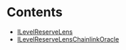 

# Contents
- [ILevelReserveLens](ILevelReserveLens.sol/interface.ILevelReserveLens.md)
- [ILevelReserveLensChainlinkOracle](ILevelReserveLensChainlinkOracle.sol/interface.ILevelReserveLensChainlinkOracle.md)

